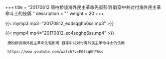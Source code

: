 +++
title = "20170812  唐柏桥谈海外民主革命先驱彭明 戳穿中共对付海外民主革命斗士的伎俩 "
description = ""
weight = 20
+++

{{< mymp3 mp3="20170812_eo4sqghp6ss.mp3" >}}

{{< mymp4 mp4="20170812_eo4sqghp6ss.mp4" >}}

     唐柏桥谈海外民主革命先驱彭明 戳穿中共对付海外民主革命斗士的伎俩 
     
     https://www.youtube.com/watch?v=EO4sqGhP6ss 

